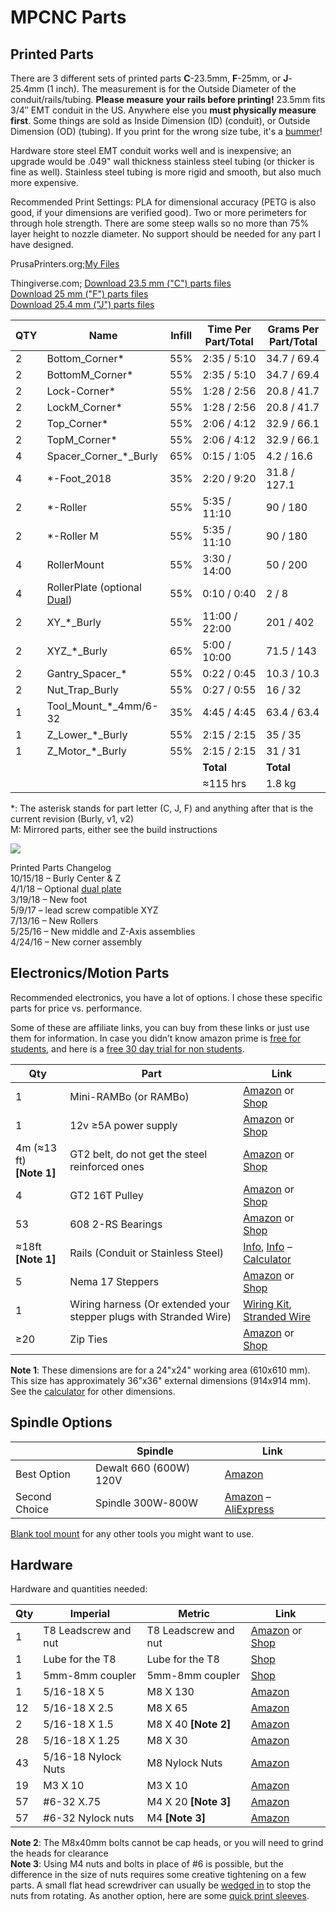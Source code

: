 # MPCNC Parts

## Printed Parts

There are 3 different sets of printed parts **C**-23.5mm, **F**-25mm, or **J**-25.4mm (1 inch). The measurement is for 
the Outside Diameter of the conduit/rails/tubing. **Please measure your rails before printing!** 23.5mm fits 3/4″ EMT 
conduit in the US. Anywhere else you **must physically measure first**.  Some things are sold as Inside Dimension (ID) 
(conduit), or Outside Dimension (OD) (tubing). If you print for the wrong size tube, it's a [bummer](https://youtu.be/RJRHGbYTbU0)!

Hardware store steel EMT conduit works well and is inexpensive; an upgrade would be .049" wall thickness stainless 
steel tubing (or thicker is fine as well). Stainless steel tubing is more rigid and smooth, but also much more expensive.

Recommended Print Settings: PLA for dimensional accuracy (PETG is also good, if your dimensions are verified good).  Two
or more perimeters for through hole strength. There are some steep walls so no more than 75% layer height to nozzle 
diameter.  No support should be needed for any part I have designed.

PrusaPrinters.org;[My Files](https://www.prusaprinters.org/social/47417-ryan/prints)

Thingiverse.com;
[Download 23.5 mm ("C") parts files](https://www.thingiverse.com/thing:724999)  
[Download 25 mm ("F") parts files](https://www.thingiverse.com/thing:790533)  
[Download 25.4 mm ("J") parts files](https://www.thingiverse.com/thing:1671517)

|QTY|Name|Infill|Time Per Part/Total|Grams Per Part/Total|
|--|--|--|--|--|
|2|Bottom_Corner*|55%|2:35 / 5:10|34.7 / 69.4|
|2|BottomM_Corner*|55%|2:35 / 5:10|34.7 / 69.4|
|2|Lock-Corner*|55%|1:28 / 2:56|20.8 / 41.7|
|2|LockM_Corner*|55%|1:28 / 2:56|20.8 / 41.7|
|2|Top_Corner*|55%|2:06 / 4:12|32.9 / 66.1|
|2|TopM_Corner*|55%|2:06 / 4:12|32.9 / 66.1|
|4|Spacer_Corner_*_Burly|65%|0:15 / 1:05|4.2 / 16.6|
|4|*-Foot_2018|35%|2:20 / 9:20|31.8 / 127.1|
|2|*-Roller|55%|5:35 / 11:10|90 / 180|
|2|*-Roller M|55%| 5:35 / 11:10| 90 / 180|
|4|RollerMount|55%| 3:30 / 14:00|50 / 200|
|4|RollerPlate (optional [Dual](https://www.thingiverse.com/thing:2847042))|55%|0:10 / 0:40|2 / 8|
|2|XY_*_Burly|55%| 11:00 / 22:00| 201 / 402|
|2|XYZ_*_Burly|65%| 5:00 / 10:00| 71.5 / 143|
|2|Gantry_Spacer_*|55%| 0:22 / 0:45| 10.3 / 10.3|
|2|Nut_Trap_Burly|55%| 0:27 / 0:55| 16 / 32|
|1|Tool_Mount_*_4mm/6-32|35%| 4:45 / 4:45| 63.4 / 63.4|
|1|Z_Lower_*_Burly|55%| 2:15 / 2:15| 35 / 35|
|1|Z_Motor_*_Burly|55%| 2:15 / 2:15| 31 / 31|
| |               |        |     **Total**   |**Total**|
| |               |           |&asymp;115 hrs  |1.8 kg|

\*: The asterisk stands for part letter (C, J, F) and anything after that is the current revision (Burly, v1, v2)  
M: Mirrored parts, either see the build instructions

![](../../img/parts_labeled.png)

Printed Parts Changelog  
10/15/18 – Burly Center & Z  
4/1/18 – Optional [dual plate](https://www.thingiverse.com/thing:2847042)  
3/19/18 – New foot  
5/9/17 – lead screw compatible XYZ  
7/13/16 – New Rollers  
5/25/16 – New middle and Z-Axis assemblies  
4/24/16 – New corner assembly

## Electronics/Motion Parts

Recommended electronics, you have a lot of options. I chose these specific parts for price vs. performance.

Some of these are affiliate links, you can buy from these links or just use them for information. In case you 
didn’t know amazon prime is [free for students](https://www.amazon.com/gp/student/signup/info?tag=vicicn-20), and here is a [free 30 day trial for non students](https://www.amazon.com/tryprimefree?tag=vicicn-20).

|Qty|Part|Link|
|--|--|--|
|1|Mini-RAMBo (or RAMBo)|[Amazon](https://amzn.to/2jDGltm) or [Shop](https://www.v1e.com/products/mini-rambo-1-3)|
|1|12v &ge;5A power supply|[Amazon](https://amzn.to/2yZJWVt) or [Shop](https://www.v1e./collections/parts/products/12v-6a-power-supply)|
|4m (&asymp;13 ft)<br/>**[Note 1]**|GT2 belt, do not get the steel reinforced ones|[Amazon](https://amzn.to/1L6MyCe) or [Shop](https://www.v1e./collections/parts/products/gt2-belt)|
|4|GT2 16T Pulley|[Amazon](https://amzn.to/2B2UeWi) or [Shop](https://www.v1e./collections/3dprinter-parts/products/pulley-16-tooth-gt2)|
|53|608 2-RS Bearings|[Amazon](https://amzn.to/2xah39e) or [Shop](https://www.v1e./collections/parts/products/bearings-608-2rs)|
|&asymp;18ft **[Note 1]**|Rails (Conduit or Stainless Steel)|[Info](https://amzn.to/1Lfet2a), [Info](http://www.homedepot.com/p/Allied-Tube-Conduit-3-4-in-EMT-Conduit-101550/100400406) – [Calculator](../calculator.md)|
|5|Nema 17 Steppers|[Amazon](https://amzn.to/1MnEXhs) or [Shop](https://www.v1e./collections/parts/products/nema-17-76oz-in-steppers)|
|1|Wiring harness (Or extended your stepper plugs with Stranded Wire)|[Wiring Kit](https://www.v1e./products/wiring-kit-1), [Stranded Wire](https://www.v1e./collections/parts/products/22-4-wire)|
|&ge;20|Zip Ties|[Amazon](https://amzn.to/2zRvJgk) or [Shop](https://www.v1e.com/products/25x-5-cable-ties)|

**Note 1**: These dimensions are for a 24"x24" working area (610x610 mm).  This size has approximately 36"x36" external dimensions (914x914 mm).  See the [calculator](../calculator.md) for other dimensions.

## Spindle Options

| |Spindle|Link|
|-|-------|----|
|Best Option|Dewalt 660 (600W) 120V|[Amazon](https://amzn.to/2a6zV1r)|
|Second Choice|Spindle 300W-800W|[Amazon](https://amzn.to/2acrBL4) – [AliExpress](http://s.click.aliexpress.com/e/DetyilFa)|

[Blank tool mount](https://www.thingiverse.com/thing:805803) for any other tools you might want to use.

## Hardware
Hardware and quantities needed:

|Qty|Imperial|Metric|Link|
|---|--------|------|----|
|1|T8 Leadscrew and nut|T8 Leadscrew and nut|[Amazon](https://amzn.to/2OQbXta) or [Shop](https://www.v1e.com/collections/parts/products/300mm-leadscrew-and-nut)|
|1|Lube for the T8|Lube for the T8|[Shop](https://www.v1e./products/super-lube-silicone-lubricating-grease-with-syncolon-ptfe)|
|1|5mm-8mm coupler|5mm-8mm coupler|[Shop](https://www.v1e./collections/parts/products/5mm-to-8mm-flex-coupler)|
|1| 5/16-18 X 5|M8 X 130|[Amazon](https://amzn.to/2yFWGzB)|
|12| 5/16-18 X 2.5|M8 X 65|[Amazon](https://amzn.to/2AVvum4)|
|2| 5/16-18 X 1.5|M8 X 40 **[Note 2]**|[Amazon](https://amzn.to/2ATErMX)|
|28| 5/16-18 X 1.25|M8 X 30|[Amazon](https://amzn.to/2CjYXmc)|
|43| 5/16-18 Nylock Nuts|M8 Nylock Nuts|[Amazon](https://amzn.to/2yHsTGM)|
|19|M3 X 10|M3 X 10|[Amazon](https://amzn.to/2yGCGwq)|
|57|#6-32 X.75|M4 X 20 **[Note 3]**|[Amazon](https://amzn.to/2AUe3Ti)|
|57|#6-32 Nylock nuts|M4 **[Note 3]**|[Amazon](https://amzn.to/2BrViGf)|

**Note 2**: The M8x40mm bolts cannot be cap heads, or you will need to grind the heads for clearance  
**Note 3**: Using M4 nuts and bolts in place of #6 is possible, but the difference in the size of nuts requires some 
creative tightening on a few parts. A small flat head screwdriver can usually be [wedged in](https://youtu.be/UAmPhZ7oBJw)
to stop the nuts from rotating.  As another option, here are some [quick print sleeves](https://www.thingiverse.com/thing:1904014).
